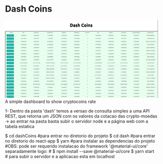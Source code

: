 # Dash Coins
![dashCoins](https://github.com/natoliveira/dashCoins/blob/master/DasCoins.png)
A simple dashboard to show cryptocoins rate

1- Dentro da pasta 'dash' temos a versao de consulta simples a uma API REST, que retorna um JSON com os valores da cotacao das crypto-moedas
	-> ao entrar na pasta basta subir o servidor node e a página web com a tabela estatica

$ cd dashCoins	#para entrar no diretorio do projeto
$ cd dash 	#para entrar no diretorio do react-app
$ yarn		#para instalar as dependencias do projeto 
		#OBS: pode ser requerido instalacao do framework '@material-ui/core' separadamente logo:
		# $ npm install --save @material-ui/core
$ yarn start 	# para subir o servidor e a aplicacao esta em localhost
